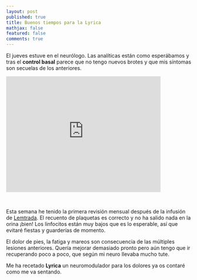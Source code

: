 ```yaml
---
layout: post
published: true
title: Buenos tiempos para la Lyrica
mathjax: false
featured: false
comments: true
---
```



El jueves estuve en el neurólogo. Las analíticas están como esperábamos y tras el **control basal** parece que no tengo nuevos brotes y que mis síntomas son secuelas de los anteriores.

<iframe width="420" height="315" src="https://www.youtube.com/embed/RrqX7V6GOYY" frameborder="0" allowfullscreen style="text-align: center; margin-bottom:30px"></iframe>


Esta semana he tenido la primera revisión mensual después de la infusión de [Lemtrada](/lemtrada-informaci-n-general/). El recuento de plaquetas es correcto y no ha salido nada en la orina ¡bien!
Los linfocitos están muy bajos que es lo esperable, así que evitaré fiestas y guarderías de momento.

El dolor de pies, la fatiga y mareos son consecuencia de las múltiples lesiones anteriores. Quería mejorar demasiado pronto pero aún tengo que ir recuperando poco a poco, que según mi neuro llevaba mucho tute.

Me ha recetado **Lyrica** un neuromodulador para los dolores ya os contaré como me va sentando.
